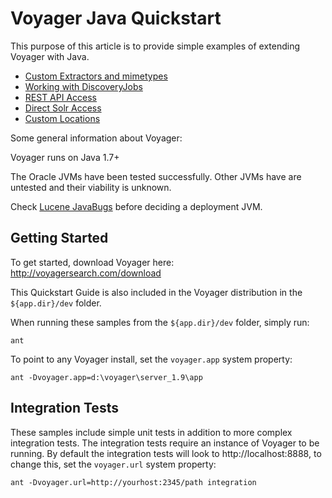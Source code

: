 Voyager Java Quickstart
========================

This purpose of this article is to provide simple examples of extending Voyager with Java.

 * [Custom Extractors and mimetypes](docs/extractors.md)
 * [Working with DiscoveryJobs](docs/discoveryjob.md)
 * [REST API Access](docs/rest.md)
 * [Direct Solr Access](docs/solr.md)
 * [Custom Locations](docs/locations.md)

Some general information about Voyager:

Voyager runs on Java 1.7+

The Oracle JVMs have been tested successfully. Other JVMs have are untested and their viability is unknown. 

Check [Lucene JavaBugs](http://wiki.apache.org/lucene-java/JavaBugs) before deciding a deployment JVM.


Getting Started
---------------

To get started, download Voyager here: http://voyagersearch.com/download

This Quickstart Guide is also included in the Voyager distribution in the <code>${app.dir}/dev</code> folder.

When running these samples from the <code>${app.dir}/dev</code> folder, simply run:

    ant

To point to any Voyager install, set the `voyager.app` system property:

    ant -Dvoyager.app=d:\voyager\server_1.9\app 


Integration Tests
-----------------

These samples include simple unit tests in addition to more complex integration tests.  The integration 
tests require an instance of Voyager to be running.  By default the integration tests will look to http://localhost:8888, 
to change this, set the `voyager.url` system property:

    ant -Dvoyager.url=http://yourhost:2345/path integration

















